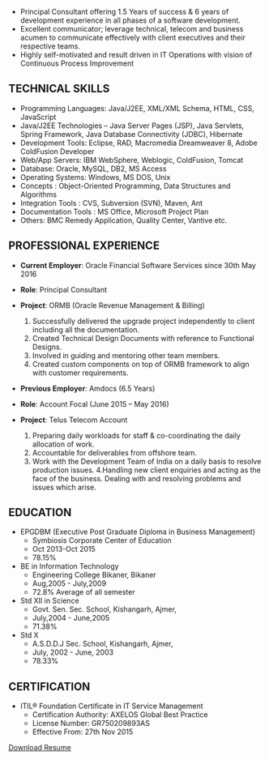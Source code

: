 -	Principal Consultant offering 1.5 Years of success & 6 years of development experience in all phases of a software development.
-	Excellent communicator; leverage technical, telecom and business acumen to communicate effectively with client executives and their respective teams.
-	Highly self-motivated and result driven in IT Operations with vision of Continuous Process Improvement



## TECHNICAL SKILLS
-	Programming Languages: Java/J2EE, XML/XML Schema, HTML, CSS, JavaScript
-	Java/J2EE Technologies – Java Server Pages (JSP), Java Servlets, Spring Framework, Java Database Connectivity (JDBC), Hibernate
-	Development Tools: Eclipse, RAD, Macromedia Dreamweaver 8, Adobe ColdFusion Developer
-	Web/App Servers: IBM WebSphere, Weblogic, ColdFusion, Tomcat 
-	Database: Oracle, MySQL, DB2, MS Access
-	Operating Systems: Windows, MS DOS, Unix
-	Concepts : Object-Oriented Programming, Data Structures and Algorithms
-	Integration Tools : CVS, Subversion (SVN), Maven, Ant
-	Documentation Tools :  MS Office, Microsoft Project Plan
-	Others: BMC Remedy Application, Quality Center, Vantive etc.


## PROFESSIONAL EXPERIENCE

- **Current Employer**: Oracle Financial Software Services since 30th May 2016
- **Role**: Principal Consultant
- **Project**: ORMB (Oracle Revenue Management & Billing)
  1.	Successfully delivered the upgrade project independently to client including all the documentation. 
  2.	Created Technical Design Documents with reference to Functional Designs. 
  3.	Involved in guiding and mentoring other team members.
  4.	Created custom components on top of ORMB framework to align with customer requirements.


- **Previous Employer**: Amdocs (6.5 Years)
- **Role**: Account Focal (June 2015 – May 2016)
- **Project**: Telus Telecom Account
  1. Preparing daily workloads for staff & co-coordinating the daily allocation of work.
  2. Accountable for deliverables from offshore team. 
  3. Work with the Development Team of India on a daily basis to resolve production issues. 
  4.Handling new client enquiries and acting as the face of the business. Dealing with and resolving problems and issues which arise.


## EDUCATION                                                                                                                                                                                            

-	EPGDBM (Executive Post Graduate Diploma in Business Management)
    - Symbiosis Corporate Center of  Education 
    - Oct 2013-Oct 2015
    - 78.15% 
-	BE in Information Technology
    - Engineering College Bikaner, Bikaner
    - Aug,2005 - July,2009
    - 72.8%  Average of all semester
-	Std XII in Science
    - Govt. Sen. Sec. School, Kishangarh, Ajmer, 
    - July,2004 - June,2005
    - 71.38%
-	Std X
    - A.S.D.D.J Sec. School, Kishangarh, Ajmer, 
    - July, 2002 - June, 2003
    - 78.33%


## CERTIFICATION

- ITIL® Foundation Certificate in IT Service Management
    - Certification Authority: AXELOS Global Best Practice
    - License Number: GR750209893AS
    - Effective From: 27th Nov 2015


[Download Resume](https://guides.github.com/features/mastering-markdown/)
